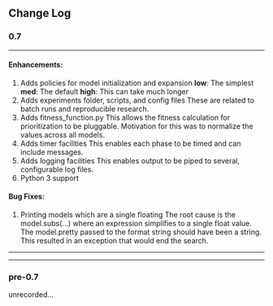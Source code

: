 Change Log
----------




### 0.7
-----------

#### Enhancements:

1. Adds policies for model initialization and expansion
	**low**: The simplest
	**med**: The default
	**high**: This can take much longer
2. Adds experiments folder, scripts, and config files
	These are related to batch runs and reproducible research.
3. Adds fitness_function.py
	This allows the fitness calculation for prioritization to be pluggable. Motivation for this was to normalize the values across all models.
4. Adds timer facilities
	This enables each phase to be timed and can include messages.
5. Adds logging facilities
	This enables output to be piped to several, configurable log files.
6. Python 3 support



#### Bug Fixes:

1. Printing models which are a single floating
	The root cause is the model.subs(...) where an expression simplifies to a single float value. The model.pretty passed to the format string should have been a string. This resulted in an exception that would end the search.



------------------

------------------

### pre-0.7 

unrecorded...
